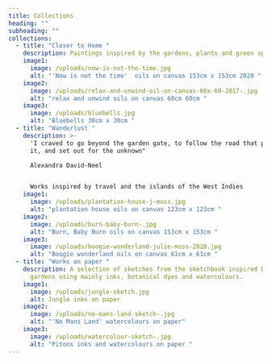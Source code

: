 ```yaml
---
title: Collections
heading: ""
subheading: ""
collections:
  - title: "Closer to Home "
    description: Paintings inspired by the gardens, plants and green spaces of Cornwall
    image1:
      image: /uploads/now-is-not-the-time.jpg
      alt: "'Now is not the time'  oils on canvas 153cm x 153cm 2020 "
    image2:
      image: /uploads/relax-and-unwind-oil-on-canvas-60x-60-2017-.jpg
      alt: "relax and unwind oils on canvas 60cm 60cm "
    image3:
      image: /uploads/bluebells.jpg
      alt: "Bluebells 30cm x 30cm "
  - title: "Wanderlust "
    description: >-
      'I craved to go beyond the garden gate, to follow the road that passed by
      it, and set out for the unknown"

      Alexandra David-Neel  


      Works inspired by travel and the islands of the West Indies 
    image1:
      image: /uploads/plantation-house-j-moss.jpg
      alt: "plantation house oils on canvas 123cm x 123cm "
    image2:
      image: /uploads/burn-baby-burn-.jpg
      alt: "Burn, Baby Burn oils on canvas 153cm x 153cm "
    image3:
      image: /uploads/boogie-wonderland-julie-moss-2020.jpg
      alt: "Boogie wonderland oils on canvas 61cm x 61cm "
  - title: "Works on paper "
    description: A selection of sketches from the sketchbook inspired by travel and
      gardens using mainly inks, botanical dyes and watercolours.
    image1:
      image: /uploads/jungle-sketch.jpg
      alt: Jungle inks on paper
    image2:
      image: /uploads/no-mans-land-sketch-.jpg
      alt: "'No Mans Land' watercolours on paper"
    image3:
      image: /uploads/watercolour-sketch-.jpg
      alt: "Pitons inks and watercolours on paper "
---
```

